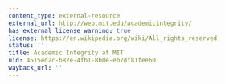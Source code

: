 ```yaml
---
content_type: external-resource
external_url: http://web.mit.edu/academicintegrity/
has_external_license_warning: true
license: https://en.wikipedia.org/wiki/All_rights_reserved
status: ''
title: Academic Integrity at MIT
uid: 4515ed2c-b82e-4fb1-8b0e-eb7df81fee60
wayback_url: ''
---
```

